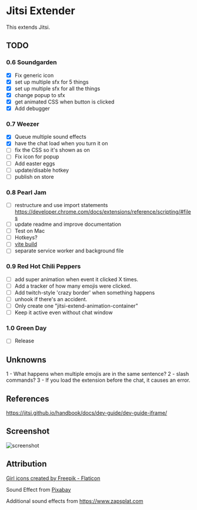 # Jitsi Extender

This extends Jitsi. 

## TODO 

### 0.6 Soundgarden

- [x] Fix generic icon
- [x] set up multiple sfx for 5 things
- [x] set up multiple sfx for all the things
- [x] change popup to sfx
- [x] get animated CSS when button is clicked
- [x] Add debugger

### 0.7 Weezer
- [x] Queue multiple sound effects
- [x] have the chat load when you turn it on
- [ ] fix the CSS so it's shown as on
- [ ] Fix icon for popup
- [ ] Add easter eggs
- [ ] update/disable hotkey
- [ ] publish on store

### 0.8 Pearl Jam
- [ ] restructure and use import statements https://developer.chrome.com/docs/extensions/reference/scripting/#files
- [ ] update readme and improve documentation
- [ ] Test on Mac
- [ ] Hotkeys?
- [ ] [vite build](https://github.com/StarkShang/vite-plugin-chrome-extension)
- [ ] separate service worker and background file

### 0.9 Red Hot Chili Peppers
- [ ] add super animation when event it clicked X times.
- [ ] Add a tracker of how many emojis were clicked.
- [ ] Add twitch-style 'crazy border' when something happens
- [ ] unhook if there's an accident. 
- [ ] Only create one "jitsi-extend-animation-container"
- [ ] Keep it active even without chat window

### 1.0 Green Day
- [ ] Release

## Unknowns
1 - What happens when multiple emojis are in the same sentence?
2 - slash commands?
3 - If you load the extension before the chat, it causes an error. 

## References
https://jitsi.github.io/handbook/docs/dev-guide/dev-guide-iframe/

     
## Screenshot
![screenshot](/apps/samples/hello-world/assets/screenshot_1280_800.png)


## Attribution

<a href="https://www.flaticon.com/free-icons/girl" title="girl icons">Girl icons created by Freepik - Flaticon</a>

Sound Effect from <a href="https://pixabay.com/sound-effects/?utm_source=link-attribution&amp;utm_medium=referral&amp;utm_campaign=music&amp;utm_content=6185">Pixabay</a>

Additional sound effects from https://www.zapsplat.com